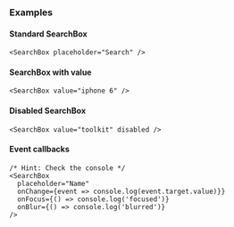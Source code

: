 ### Examples

#### Standard SearchBox

```
<SearchBox placeholder="Search" />
```

#### SearchBox with value

```
<SearchBox value="iphone 6" />
```

#### Disabled SearchBox

```
<SearchBox value="toolkit" disabled />
```

#### Event callbacks

```
/* Hint: Check the console */
<SearchBox
  placeholder="Name"
  onChange={event => console.log(event.target.value)}}
  onFocus={() => console.log('focused')}
  onBlur={() => console.log('blurred')}
/>
```

